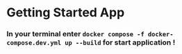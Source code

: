 # Getting Started App

### In your terminal enter `docker compose -f docker-compose.dev.yml up --build` for start application !
